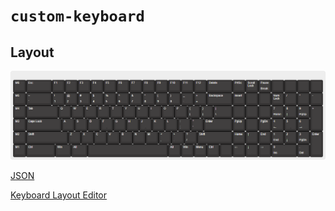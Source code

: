 # `custom-keyboard`

## Layout

![Layout png](./design/keyboard-layout-v3.png)

[JSON](./design/keyboard-layout.json)

[Keyboard Layout Editor](http://www.keyboard-layout-editor.com/#/gists/c866bcbde69c89530b563152486ffa42)


